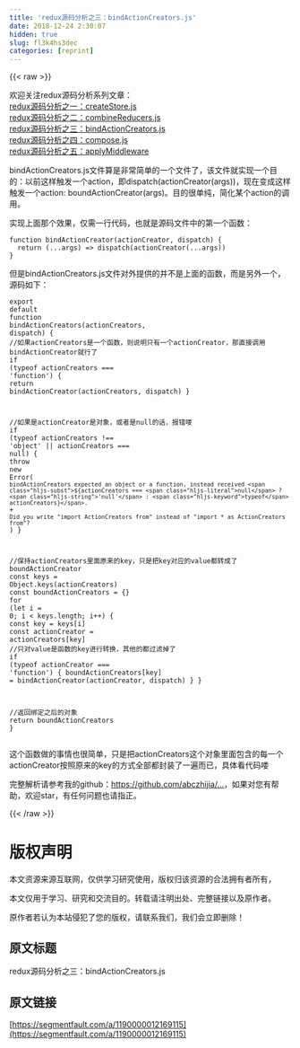 ```yaml
---
title: 'redux源码分析之三：bindActionCreators.js' 
date: 2018-12-24 2:30:07
hidden: true
slug: fl3k4hs3dec
categories: [reprint]
---
```


{{< raw >}}

                    
<p>欢迎关注redux源码分析系列文章：<br><a href="https://segmentfault.com/a/1190000011468226">redux源码分析之一：createStore.js</a><br><a href="https://segmentfault.com/a/1190000011555477" target="_blank">redux源码分析之二：combineReducers.js</a><br><a href="https://segmentfault.com/a/1190000012169115">redux源码分析之三：bindActionCreators.js</a><br><a href="https://segmentfault.com/a/1190000016295375" target="_blank">redux源码分析之四：compose.js</a><br><a href="https://segmentfault.com/a/1190000016296209">redux源码分析之五：applyMiddleware</a></p>
<p>bindActionCreators.js文件算是非常简单的一个文件了，该文件就实现一个目的：以前这样触发一个action，即dispatch(actionCreator(args))，现在变成这样触发一个action: boundActionCreator(args)。目的很单纯，简化某个action的调用。</p>
<p>实现上面那个效果，仅需一行代码，也就是源码文件中的第一个函数：</p>
<div class="widget-codetool" style="display:none;">
      <div class="widget-codetool--inner">
      <span class="selectCode code-tool" data-toggle="tooltip" data-placement="top" title="" data-original-title="全选"></span>
      <span type="button" class="copyCode code-tool" data-toggle="tooltip" data-placement="top" data-clipboard-text="function bindActionCreator(actionCreator, dispatch) {
  return (...args) => dispatch(actionCreator(...args))
}" title="" data-original-title="复制"></span>
      <span type="button" class="saveToNote code-tool" data-toggle="tooltip" data-placement="top" title="" data-original-title="放进笔记"></span>
      </div>
      </div><pre class="hljs javascript"><code><span class="hljs-function"><span class="hljs-keyword">function</span> <span class="hljs-title">bindActionCreator</span>(<span class="hljs-params">actionCreator, dispatch</span>) </span>{
  <span class="hljs-keyword">return</span> <span class="hljs-function">(<span class="hljs-params">...args</span>) =&gt;</span> dispatch(actionCreator(...args))
}</code></pre>
<p>但是bindActionCreators.js文件对外提供的并不是上面的函数，而是另外一个，源码如下：</p>
<div class="widget-codetool" style="display:none;">
      <div class="widget-codetool--inner">
      <span class="selectCode code-tool" data-toggle="tooltip" data-placement="top" title="" data-original-title="全选"></span>
      <span type="button" class="copyCode code-tool" data-toggle="tooltip" data-placement="top" data-clipboard-text="export default function bindActionCreators(actionCreators, dispatch) {
  //如果actionCreators是一个函数，则说明只有一个actionCreator，那直接调用bindActionCreator就行了
  if (typeof actionCreators === 'function') {
    return bindActionCreator(actionCreators, dispatch)
  }

  //如果是actionCreator是对象，或者是null的话，报错喽
  if (typeof actionCreators !== 'object' || actionCreators === null) {
    throw new Error(
      `bindActionCreators expected an object or a function, instead received ${actionCreators === null ? 'null' : typeof actionCreators}. ` +
      `Did you write &quot;import ActionCreators from&quot; instead of &quot;import * as ActionCreators from&quot;?`
    )
  }

  //保持actionCreators里面原来的key，只是把key对应的value都转成了boundActionCreator
  const keys = Object.keys(actionCreators)
  const boundActionCreators = {}
  for (let i = 0; i < keys.length; i++) {
    const key = keys[i]
    const actionCreator = actionCreators[key]
    //只对value是函数的key进行转换，其他的都过滤掉了
    if (typeof actionCreator === 'function') {
      boundActionCreators[key] = bindActionCreator(actionCreator, dispatch)
    }
  }

  //返回绑定之后的对象
  return boundActionCreators
}" title="" data-original-title="复制"></span>
      <span type="button" class="saveToNote code-tool" data-toggle="tooltip" data-placement="top" title="" data-original-title="放进笔记"></span>
      </div>
      </div><pre class="hljs javascript"><code><span class="hljs-keyword">export</span> <span class="hljs-keyword">default</span> <span class="hljs-function"><span class="hljs-keyword">function</span> <span class="hljs-title">bindActionCreators</span>(<span class="hljs-params">actionCreators, dispatch</span>) </span>{
  <span class="hljs-comment">//如果actionCreators是一个函数，则说明只有一个actionCreator，那直接调用bindActionCreator就行了</span>
  <span class="hljs-keyword">if</span> (<span class="hljs-keyword">typeof</span> actionCreators === <span class="hljs-string">'function'</span>) {
    <span class="hljs-keyword">return</span> bindActionCreator(actionCreators, dispatch)
  }

  <span class="hljs-comment">//如果是actionCreator是对象，或者是null的话，报错喽</span>
  <span class="hljs-keyword">if</span> (<span class="hljs-keyword">typeof</span> actionCreators !== <span class="hljs-string">'object'</span> || actionCreators === <span class="hljs-literal">null</span>) {
    <span class="hljs-keyword">throw</span> <span class="hljs-keyword">new</span> <span class="hljs-built_in">Error</span>(
      <span class="hljs-string">`bindActionCreators expected an object or a function, instead received <span class="hljs-subst">${actionCreators === <span class="hljs-literal">null</span> ? <span class="hljs-string">'null'</span> : <span class="hljs-keyword">typeof</span> actionCreators}</span>. `</span> +
      <span class="hljs-string">`Did you write "import ActionCreators from" instead of "import * as ActionCreators from"?`</span>
    )
  }

  <span class="hljs-comment">//保持actionCreators里面原来的key，只是把key对应的value都转成了boundActionCreator</span>
  <span class="hljs-keyword">const</span> keys = <span class="hljs-built_in">Object</span>.keys(actionCreators)
  <span class="hljs-keyword">const</span> boundActionCreators = {}
  <span class="hljs-keyword">for</span> (<span class="hljs-keyword">let</span> i = <span class="hljs-number">0</span>; i &lt; keys.length; i++) {
    <span class="hljs-keyword">const</span> key = keys[i]
    <span class="hljs-keyword">const</span> actionCreator = actionCreators[key]
    <span class="hljs-comment">//只对value是函数的key进行转换，其他的都过滤掉了</span>
    <span class="hljs-keyword">if</span> (<span class="hljs-keyword">typeof</span> actionCreator === <span class="hljs-string">'function'</span>) {
      boundActionCreators[key] = bindActionCreator(actionCreator, dispatch)
    }
  }

  <span class="hljs-comment">//返回绑定之后的对象</span>
  <span class="hljs-keyword">return</span> boundActionCreators
}</code></pre>
<p>这个函数做的事情也很简单，只是把actionCreators这个对象里面包含的每一个actionCreator按照原来的key的方式全部都封装了一遍而已，具体看代码喽</p>
<p>完整解析请参考我的github：<a href="https://segmentfault.com/a/1190000016295375" target="_blank"></a><a href="https://github.com/abczhijia/redux" rel="nofollow noreferrer" target="_blank">https://github.com/abczhijia/...</a>，如果对您有帮助，欢迎star，有任何问题也请指正。</p>

                
{{< /raw >}}

# 版权声明
本文资源来源互联网，仅供学习研究使用，版权归该资源的合法拥有者所有，

本文仅用于学习、研究和交流目的。转载请注明出处、完整链接以及原作者。

原作者若认为本站侵犯了您的版权，请联系我们，我们会立即删除！

## 原文标题
redux源码分析之三：bindActionCreators.js

## 原文链接
[https://segmentfault.com/a/1190000012169115](https://segmentfault.com/a/1190000012169115)

